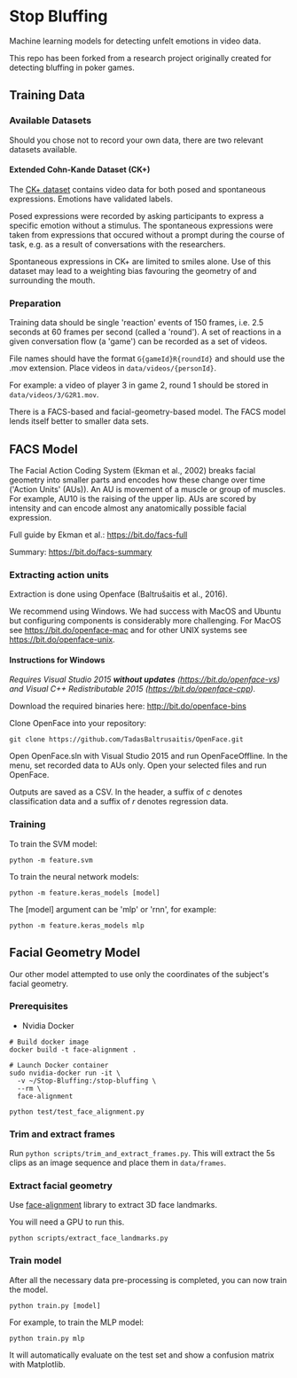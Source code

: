 # Stop Bluffing

Machine learning models for detecting unfelt emotions in video data.

This repo has been forked from a research project originally created for detecting bluffing in poker games.

## Training Data

### Available Datasets

Should you chose not to record your own data, there are two relevant datasets available.

#### Extended Cohn-Kande Dataset (CK+)

The [CK+ dataset](http://consortium.ri.cmu.edu/ckagree/) contains video data for both posed and spontaneous expressions. Emotions have validated labels.

Posed expressions were recorded by asking participants to express a specific emotion without a stimulus. The spontaneous expressions were taken from expressions that occured without a prompt during the course of task, e.g. as a result of conversations with the researchers.

Spontaneous expressions in CK+ are limited to smiles alone. Use of this dataset may lead to a weighting bias favouring the geometry of and surrounding the mouth.


### Preparation

Training data should be single 'reaction' events of 150 frames, i.e. 2.5 seconds at 60 frames per second (called a 'round'). A set of reactions in a given conversation flow (a 'game') can be recorded as a set of videos.

File names should have the format `G{gameId}R{roundId}` and should use the .mov extension. Place videos in `data/videos/{personId}`.

For example: a video of player 3 in game 2, round 1 should be stored in `data/videos/3/G2R1.mov`.

There is a FACS-based and facial-geometry-based model. The FACS model lends itself better to smaller data sets.


## FACS Model

The Facial Action Coding System (Ekman et al., 2002) breaks facial geometry into smaller parts and encodes how these change over time ('Action Units' (AUs)).
An AU is movement of a muscle or group of muscles. For example, AU10 is the raising of the upper lip.
AUs are scored by intensity and can encode almost any anatomically possible facial expression.

Full guide by Ekman et al.: https://bit.do/facs-full

Summary: https://bit.do/facs-summary

### Extracting action units

Extraction is done using Openface (Baltrušaitis et al., 2016).

We recommend using Windows. We had success with MacOS and Ubuntu but configuring components is considerably more challenging.
For MacOS see https://bit.do/openface-mac and for other UNIX systems see https://bit.do/openface-unix.

#### Instructions for Windows

*Requires Visual Studio 2015 **without updates** (https://bit.do/openface-vs) and Visual C++ Redistributable 2015 (https://bit.do/openface-cpp).*

Download the required binaries here: http://bit.do/openface-bins

Clone OpenFace into your repository:
```
git clone https://github.com/TadasBaltrusaitis/OpenFace.git
```

Open OpenFace.sln with Visual Studio 2015 and run OpenFaceOffline.
In the menu, set recorded data to AUs only.
Open your selected files and run OpenFace.

Outputs are saved as a CSV.
In the header, a suffix of *c* denotes classification data and a suffix of *r* denotes regression data.

### Training

To train the SVM model:
```
python -m feature.svm
```

To train the neural network models:
```
python -m feature.keras_models [model]
```

The [model] argument can be 'mlp' or 'rnn', for example:
```
python -m feature.keras_models mlp
```

## Facial Geometry Model

Our other model attempted to use only the coordinates of the subject's facial geometry.

### Prerequisites

* Nvidia Docker

```
# Build docker image
docker build -t face-alignment .

# Launch Docker container
sudo nvidia-docker run -it \
  -v ~/Stop-Bluffing:/stop-bluffing \
  --rm \
  face-alignment

python test/test_face_alignment.py
```

### Trim and extract frames

Run `python scripts/trim_and_extract_frames.py`. This will extract the 5s clips as an image sequence and place them in `data/frames`.

### Extract facial geometry

Use [face-alignment](https://github.com/1adrianb/face-alignment) library to extract 3D face landmarks.

You will need a GPU to run this. 

```
python scripts/extract_face_landmarks.py
```

### Train model

After all the necessary data pre-processing is completed, you can now train the model.

```
python train.py [model]
```

For example, to train the MLP model:

```
python train.py mlp
```

It will automatically evaluate on the test set and show a confusion matrix with Matplotlib.
